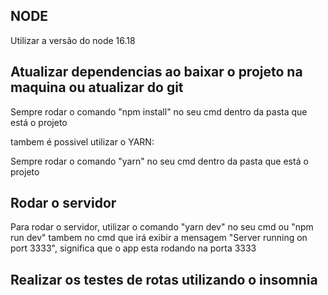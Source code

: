 ## NODE

Utilizar a versão do node 16.18

## Atualizar dependencias ao baixar o projeto na maquina ou atualizar do git

Sempre rodar o comando "npm install" no seu cmd dentro da pasta que está o projeto

tambem é possivel utilizar o YARN:

Sempre rodar o comando "yarn" no seu cmd dentro da pasta que está o projeto

## Rodar o servidor

Para rodar o servidor, utilizar o comando "yarn dev" no seu cmd ou "npm run dev" tambem no cmd que irá exibir a mensagem "Server running on port 3333", significa que o app esta rodando na porta 3333

## Realizar os testes de rotas utilizando o insomnia
